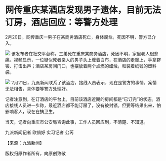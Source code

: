 # 网传重庆某酒店发现男子遗体，目前无法订房，酒店回应：等警方处理

2月20日，网传重庆一男子在某商务酒店死亡，身体腐烂，死因不明，警方已介入。

![](https://inews.gtimg.com/om_bt/OnZe53wXAsJvt0v7RUa0UnPAFpxvErPhWEqoupCF5ScS8AA/1000)
该发布者在社交平台称，三弟死在重庆某商务酒店，死因不明，家里老人很悲痛。视频显示，一位疑似死者亲人的男子头上缠着白布，在酒店的走廊上，手拿锣钹、打击出声；酒店某房间门口，也摆放着两个点燃的蜡烛，和装着纸钱的塑料袋。

![](https://inews.gtimg.com/om_bt/OfpcFmIQzwsBFDzgyDnFQykhZZsH_hYTSnlMcLeL_rt30AA/1000)
2月21日，九派新闻联系了该酒店，接线人员表示，现在是警方的事情，案情无法相告，具体要等警方处理好。

记者注意到，在订酒店的平台上，目前该酒店近期的房间都是“已订完”的状态。酒店接线人员进一步称，最近酒店都不能订房了，没有被封锁。但要等结果出来，怕影响客人，现在在搞卫生。

当天，记者向重庆市公安局咨询此事，工作人员回应到，不清楚、不知道。

九派新闻记者 欧俏妤 实习记者 公芮

【来源：九派新闻】

版权归原作者所有，向原创致敬

